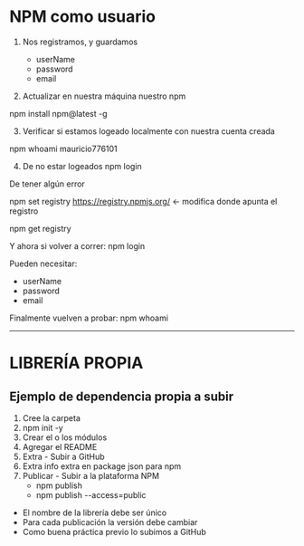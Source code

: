 
# NPM como usuario

1. Nos registramos, y guardamos
    - userName
    - password
    - email

2. Actualizar en nuestra máquina nuestro npm

npm install npm@latest -g

3. Verificar si estamos logeado localmente con nuestra cuenta creada

npm whoami
mauricio776101

4. De no estar logeados
npm login 

De tener algún error

npm set registry https://registry.npmjs.org/  <- modifica donde apunta el registro

npm get registry

Y ahora si volver a correr:
npm login 

Pueden necesitar:
- userName
- password
- email

Finalmente vuelven a probar:
npm whoami


---
# LIBRERÍA PROPIA
## Ejemplo de dependencia propia a subir

1. Cree la carpeta
2. npm init -y
3. Crear el o los módulos
4. Agregar el README
4. Extra - Subir a GitHub
4. Extra info extra en package json para npm
5. Publicar - Subir a la plataforma NPM
    - npm publish
    - npm publish --access=public

- El nombre de la librería debe ser único
- Para cada publicación la versión debe cambiar
- Como buena práctica previo lo subimos a GitHub
